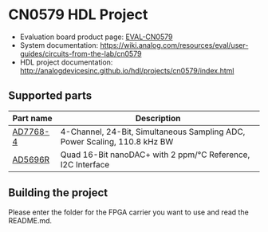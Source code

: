 # CN0579 HDL Project

- Evaluation board product page: [EVAL-CN0579](https://www.analog.com/cn0579)
- System documentation: https://wiki.analog.com/resources/eval/user-guides/circuits-from-the-lab/cn0579 
- HDL project documentation: http://analogdevicesinc.github.io/hdl/projects/cn0579/index.html

## Supported parts

| Part name                               | Description                                               |
|-----------------------------------------|-----------------------------------------------------------|
| [AD7768-4](https://www.analog.com/AD7768-4) | 4-Channel, 24-Bit, Simultaneous Sampling ADC, Power Scaling, 110.8 kHz BW |
| [AD5696R](https://www.analog.com/AD5696R) | Quad 16-Bit nanoDAC+ with 2 ppm/°C Reference, I2C Interface |

## Building the project

Please enter the folder for the FPGA carrier you want to use and read the README.md.